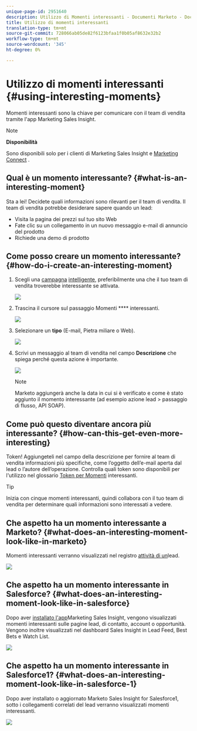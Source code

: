 ```yaml
---
unique-page-id: 2951640
description: Utilizzo di Momenti interessanti - Documenti Marketo - Documentazione del prodotto
title: Utilizzo di momenti interessanti
translation-type: tm+mt
source-git-commit: 728066ab05de82f6123bfaa1f0b05af8632e32b2
workflow-type: tm+mt
source-wordcount: '345'
ht-degree: 0%

---
```



# Utilizzo di momenti interessanti {#using-interesting-moments}

Momenti interessanti sono la chiave per comunicare con il team di vendita tramite l&#39;app Marketing Sales Insight.

>[!NOTE]
>
>**Disponibilità**
>
>Sono disponibili solo per i clienti di Marketing Sales Insight e [Marketing Connect](http://docs.marketo.com/x/fgTLAQ) .

## Qual è un momento interessante?  {#what-is-an-interesting-moment}

Sta a lei! Decidete quali informazioni sono rilevanti per il team di vendita. Il team di vendita potrebbe desiderare sapere quando un lead:

* Visita la pagina dei prezzi sul tuo sito Web
* Fate clic su un collegamento in un nuovo messaggio e-mail di annuncio del prodotto
* Richiede una demo di prodotto

## Come posso creare un momento interessante?  {#how-do-i-create-an-interesting-moment}

1. Scegli una [campagna](../../../../../../product-docs/core-marketo-concepts/smart-campaigns/understanding-smart-campaigns.md) [intelligente](http://docs.marketo.com/display/docs/smart+campaigns), preferibilmente una che il tuo team di vendita troverebbe interessante se attivata.

   ![](assets/image2015-1-8-18-3a8-3a54.png)

1. Trascina il cursore sul passaggio Momenti **** interessanti.

   ![](assets/image2015-1-8-18-3a15-3a20.png)

1. Selezionare un **tipo** (E-mail, Pietra miliare o Web).

   ![](assets/image2015-1-8-18-3a17-3a16.png)

1. Scrivi un messaggio al team di vendita nel campo **Descrizione** che spiega perché questa azione è importante.

   ![](assets/image2015-1-8-18-3a18-3a23.png)

   >[!NOTE]
   >
   >Marketo aggiungerà anche la data in cui si è verificato e come è stato aggiunto il momento interessante (ad esempio azione lead > passaggio di flusso, API SOAP).

## Come può questo diventare ancora più interessante?  {#how-can-this-get-even-more-interesting}

Token! Aggiungeteli nel campo della descrizione per fornire al team di vendita informazioni più specifiche, come l’oggetto dell’e-mail aperta dal lead o l’autore dell’operazione. Controlla quali token sono disponibili per l&#39;utilizzo nel glossario [Token per Momenti](tokens-for-interesting-moments.md) interessanti.

>[!TIP]
>
>Inizia con cinque momenti interessanti, quindi collabora con il tuo team di vendita per determinare quali informazioni sono interessati a vedere.

## Che aspetto ha un momento interessante a Marketo?  {#what-does-an-interesting-moment-look-like-in-marketo}

Momenti interessanti verranno visualizzati nel registro [attività di un](../../../../../../product-docs/core-marketo-concepts/smart-lists-and-static-lists/managing-people-in-smart-lists/using-the-person-detail-page.md)lead.

![](assets/image2015-1-14-18-3a45-3a58.png)

## Che aspetto ha un momento interessante in Salesforce?  {#what-does-an-interesting-moment-look-like-in-salesforce}

Dopo aver [installato l&#39;app](../../../../../../product-docs/marketo-sales-insight/msi-for-salesforce/configuration/configure-marketo-sales-insight-in-salesforce-enterprise-unlimited.md)Marketing Sales Insight, vengono visualizzati momenti interessanti sulle pagine lead, di contatto, account o opportunità. Vengono inoltre visualizzati nel dashboard Sales Insight in Lead Feed, Best Bets e Watch List.

![](assets/six.png)

## Che aspetto ha un momento interessante in Salesforce1? {#what-does-an-interesting-moment-look-like-in-salesforce-1}

Dopo aver installato o aggiornato Marketo Sales Insight for Salesforce1, sotto i collegamenti correlati del lead verranno visualizzati momenti interessanti.

![](assets/seven.png)

